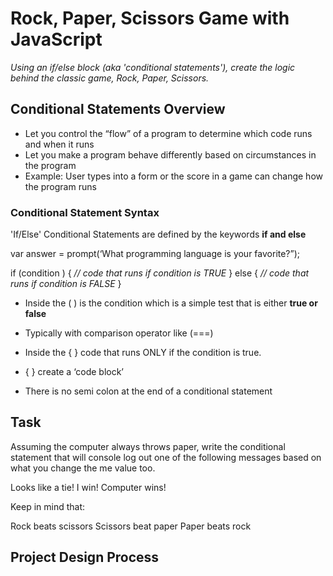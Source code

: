 # Rock, Paper, Scissors Game with JavaScript

*Using an if/else block (aka 'conditional statements'), create the logic behind the classic game, Rock, Paper, Scissors.*

## Conditional Statements Overview
* Let you control the “flow” of a program to determine which code runs and when it runs
* Let you make a program behave differently based on circumstances in the program
* Example: User types into a form or the score in a game can change how the program runs

### Conditional Statement Syntax
'If/Else' Conditional Statements are defined by the keywords **if and else**

var answer = prompt(‘What programming language is your favorite?”);

if (condition ) {
 *// code that runs if condition is TRUE*
} else {
  *// code that runs if condition is FALSE*
}

* Inside the ( ) is the condition which is a simple test that is either **true or false**

* Typically with comparison operator like (===)
* Inside the { } code that runs ONLY if the condition is true.
* { } create a ‘code block’
* There is no semi colon at the end of a conditional statement



## Task
Assuming the computer always throws paper, write the conditional statement that will console log out one of the following messages based on what you change the me value too.

Looks like a tie!
I win!
Computer wins!

Keep in mind that:

Rock beats scissors
Scissors beat paper
Paper beats rock

## Project Design Process
